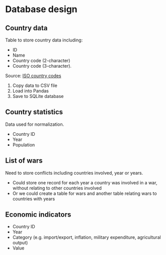 # Database design

## Country data

Table to store country data including:
* ID
* Name
* Country code (2-character)
* Country code (3-character).

Source: [ISO country codes](https://www.iso.org/obp/ui/#search)

1. Copy data to CSV file
2. Load into Pandas
3. Save to SQLite database

## Country statistics

Data used for normalization.
* Country ID
* Year
* Population

## List of wars

Need to store conflicts including countries involved, year or years.

* Could store one record for each year a country was involved in a war, without relating to other countries involved
* Or we could create a table for wars and another table relating wars to countries with years

## Economic indicators

* Country ID
* Year
* Category (e.g. import/export, inflation, military expenditure, agricultural output)
* Value
